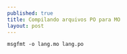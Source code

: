 ```yaml
---
published: true
title: Compilando arquivos PO para MO
layout: post
---
```

    msgfmt -o lang.mo lang.po